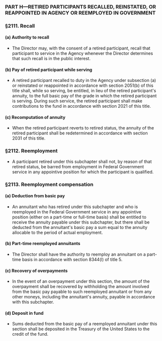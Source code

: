 ### PART H—RETIRED PARTICIPANTS RECALLED, REINSTATED, OR REAPPOINTED IN AGENCY OR REEMPLOYED IN GOVERNMENT

### §2111. Recall
#### (a) Authority to recall
* The Director may, with the consent of a retired participant, recall that participant to service in the Agency whenever the Director determines that such recall is in the public interest.

#### (b) Pay of retired participant while serving
* A retired participant recalled to duty in the Agency under subsection (a) or reinstated or reappointed in accordance with section 2051(b) of this title shall, while so serving, be entitled, in lieu of the retired participant's annuity, to the full basic pay of the grade in which the retired participant is serving. During such service, the retired participant shall make contributions to the fund in accordance with section 2021 of this title.

#### (c) Recomputation of annuity
* When the retired participant reverts to retired status, the annuity of the retired participant shall be redetermined in accordance with section 2031 of this title.

### §2112. Reemployment
* A participant retired under this subchapter shall not, by reason of that retired status, be barred from employment in Federal Government service in any appointive position for which the participant is qualified.

### §2113. Reemployment compensation
#### (a) Deduction from basic pay
* An annuitant who has retired under this subchapter and who is reemployed in the Federal Government service in any appointive position (either on a part-time or full-time basis) shall be entitled to receive the annuity payable under this subchapter, but there shall be deducted from the annuitant's basic pay a sum equal to the annuity allocable to the period of actual employment.

#### (b) Part-time reemployed annuitants
* The Director shall have the authority to reemploy an annuitant on a part-time basis in accordance with section 8344(l) of title 5.

#### (c) Recovery of overpayments
* In the event of an overpayment under this section, the amount of the overpayment shall be recovered by withholding the amount involved from the basic pay payable to such reemployed annuitant or from any other moneys, including the annuitant's annuity, payable in accordance with this subchapter.

#### (d) Deposit in fund
* Sums deducted from the basic pay of a reemployed annuitant under this section shall be deposited in the Treasury of the United States to the credit of the fund.